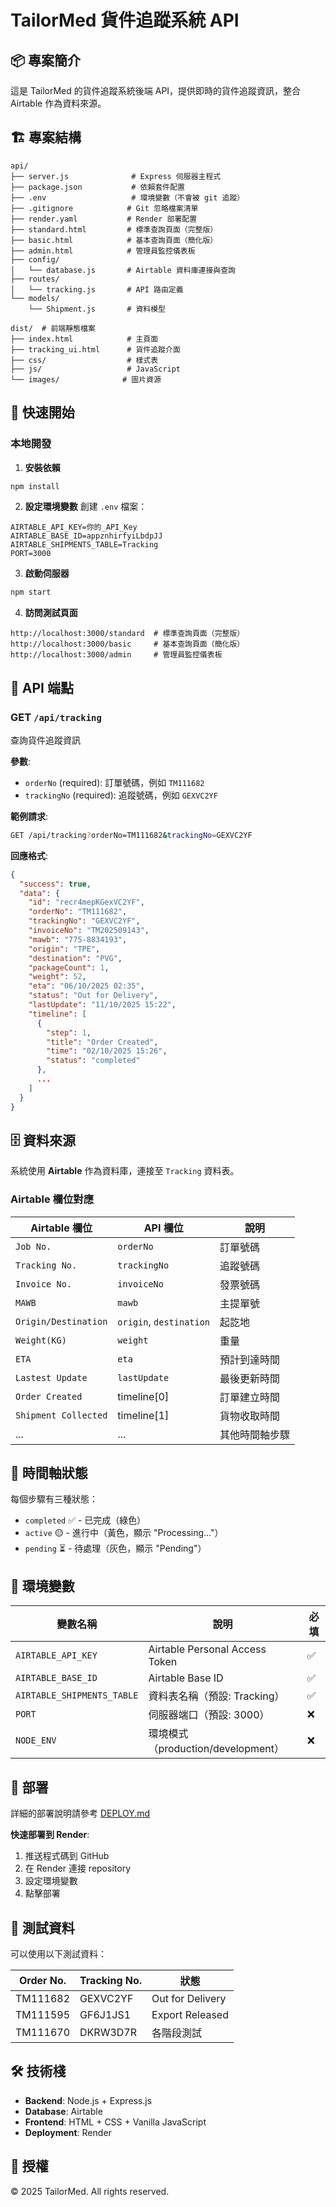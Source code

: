 # TailorMed 貨件追蹤系統 API

## 📦 專案簡介

這是 TailorMed 的貨件追蹤系統後端 API，提供即時的貨件追蹤資訊，整合 Airtable 作為資料來源。

## 🏗️ 專案結構

```
api/
├── server.js              # Express 伺服器主程式
├── package.json           # 依賴套件配置
├── .env                   # 環境變數（不會被 git 追蹤）
├── .gitignore            # Git 忽略檔案清單
├── render.yaml           # Render 部署配置
├── standard.html         # 標準查詢頁面（完整版）
├── basic.html            # 基本查詢頁面（簡化版）
├── admin.html            # 管理員監控儀表板
├── config/
│   └── database.js       # Airtable 資料庫連接與查詢
├── routes/
│   └── tracking.js       # API 路由定義
└── models/
    └── Shipment.js       # 資料模型

dist/  # 前端靜態檔案
├── index.html            # 主頁面
├── tracking_ui.html      # 貨件追蹤介面
├── css/                  # 樣式表
├── js/                   # JavaScript
└── images/              # 圖片資源
```

## 🚀 快速開始

### 本地開發

1. **安裝依賴**
```bash
npm install
```

2. **設定環境變數**
創建 `.env` 檔案：
```env
AIRTABLE_API_KEY=你的_API_Key
AIRTABLE_BASE_ID=appznhirfyiLbdpJJ
AIRTABLE_SHIPMENTS_TABLE=Tracking
PORT=3000
```

3. **啟動伺服器**
```bash
npm start
```

4. **訪問測試頁面**
```
http://localhost:3000/standard  # 標準查詢頁面（完整版）
http://localhost:3000/basic     # 基本查詢頁面（簡化版）
http://localhost:3000/admin     # 管理員監控儀表板
```

## 📡 API 端點

### GET `/api/tracking`

查詢貨件追蹤資訊

**參數**:
- `orderNo` (required): 訂單號碼，例如 `TM111682`
- `trackingNo` (required): 追蹤號碼，例如 `GEXVC2YF`

**範例請求**:
```bash
GET /api/tracking?orderNo=TM111682&trackingNo=GEXVC2YF
```

**回應格式**:
```json
{
  "success": true,
  "data": {
    "id": "recr4mepKGexVC2YF",
    "orderNo": "TM111682",
    "trackingNo": "GEXVC2YF",
    "invoiceNo": "TM202509143",
    "mawb": "775-8834193",
    "origin": "TPE",
    "destination": "PVG",
    "packageCount": 1,
    "weight": 52,
    "eta": "06/10/2025 02:35",
    "status": "Out for Delivery",
    "lastUpdate": "11/10/2025 15:22",
    "timeline": [
      {
        "step": 1,
        "title": "Order Created",
        "time": "02/10/2025 15:26",
        "status": "completed"
      },
      ...
    ]
  }
}
```

## 🗄️ 資料來源

系統使用 **Airtable** 作為資料庫，連接至 `Tracking` 資料表。

### Airtable 欄位對應

| Airtable 欄位 | API 欄位 | 說明 |
|--------------|---------|------|
| `Job No.` | `orderNo` | 訂單號碼 |
| `Tracking No.` | `trackingNo` | 追蹤號碼 |
| `Invoice No.` | `invoiceNo` | 發票號碼 |
| `MAWB` | `mawb` | 主提單號 |
| `Origin/Destination` | `origin`, `destination` | 起訖地 |
| `Weight(KG)` | `weight` | 重量 |
| `ETA` | `eta` | 預計到達時間 |
| `Lastest Update` | `lastUpdate` | 最後更新時間 |
| `Order Created` | timeline[0] | 訂單建立時間 |
| `Shipment Collected` | timeline[1] | 貨物收取時間 |
| ... | ... | 其他時間軸步驟 |

## 🎨 時間軸狀態

每個步驟有三種狀態：
- `completed` ✅ - 已完成（綠色）
- `active` 🟡 - 進行中（黃色，顯示 "Processing..."）
- `pending` ⏳ - 待處理（灰色，顯示 "Pending"）

## 🔧 環境變數

| 變數名稱 | 說明 | 必填 |
|---------|------|------|
| `AIRTABLE_API_KEY` | Airtable Personal Access Token | ✅ |
| `AIRTABLE_BASE_ID` | Airtable Base ID | ✅ |
| `AIRTABLE_SHIPMENTS_TABLE` | 資料表名稱（預設: Tracking） | ✅ |
| `PORT` | 伺服器端口（預設: 3000） | ❌ |
| `NODE_ENV` | 環境模式（production/development） | ❌ |

## 📱 部署

詳細的部署說明請參考 [DEPLOY.md](./DEPLOY.md)

**快速部署到 Render**:
1. 推送程式碼到 GitHub
2. 在 Render 連接 repository
3. 設定環境變數
4. 點擊部署

## 🧪 測試資料

可以使用以下測試資料：

| Order No. | Tracking No. | 狀態 |
|-----------|-------------|------|
| TM111682 | GEXVC2YF | Out for Delivery |
| TM111595 | GF6J1JS1 | Export Released |
| TM111670 | DKRW3D7R | 各階段測試 |

## 🛠️ 技術棧

- **Backend**: Node.js + Express.js
- **Database**: Airtable
- **Frontend**: HTML + CSS + Vanilla JavaScript
- **Deployment**: Render

## 📄 授權

© 2025 TailorMed. All rights reserved.

